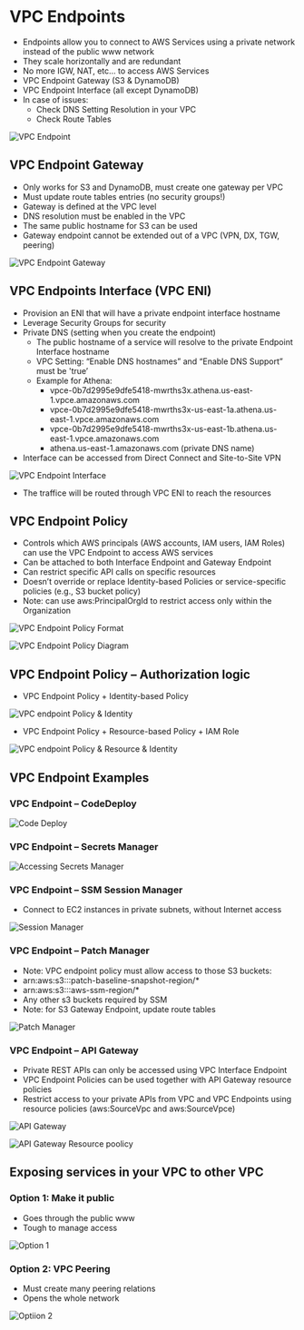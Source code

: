 # VPC Endpoints

- Endpoints allow you to connect to AWS Services using a private network instead of the public www network
- They scale horizontally and are redundant
- No more IGW, NAT, etc… to access AWS Services
- VPC Endpoint Gateway (S3 & DynamoDB)
- VPC Endpoint Interface (all except DynamoDB)
- In case of issues:
  - Check DNS Setting Resolution in your VPC
  - Check Route Tables

![VPC Endpoint](./vpc_endpoint.png)

## VPC Endpoint Gateway

- Only works for S3 and DynamoDB, must create one gateway per VPC
- Must update route tables entries (no security groups!)
- Gateway is defined at the VPC level
- DNS resolution must be enabled in the VPC
- The same public hostname for S3 can be used
- Gateway endpoint cannot be extended out of a VPC (VPN, DX, TGW, peering)

![VPC Endpoint Gateway](./vpc-endpoint_gateway.png)

## VPC Endpoints Interface (VPC ENI)

- Provision an ENI that will have a private endpoint interface hostname
- Leverage Security Groups for security
- Private DNS (setting when you create the endpoint)
  - The public hostname of a service will resolve to the private Endpoint Interface hostname
  - VPC Setting: “Enable DNS hostnames” and “Enable DNS Support” must be 'true’
  - Example for Athena:
    - vpce-0b7d2995e9dfe5418-mwrths3x.athena.us-east-1.vpce.amazonaws.com
    - vpce-0b7d2995e9dfe5418-mwrths3x-us-east-1a.athena.us-east-1.vpce.amazonaws.com
    - vpce-0b7d2995e9dfe5418-mwrths3x-us-east-1b.athena.us-east-1.vpce.amazonaws.com
    - athena.us-east-1.amazonaws.com (private DNS name)
- Interface can be accessed from Direct Connect and Site-to-Site VPN

![VPC Endpoint Interface](./vpc_endpoint_eni.png)

- The traffice will be routed through VPC ENI to reach the resources

## VPC Endpoint Policy

- Controls which AWS principals (AWS accounts, IAM users, IAM Roles) can use the VPC Endpoint to access AWS services
- Can be attached to both Interface Endpoint and Gateway Endpoint
- Can restrict specific API calls on specific resources
- Doesn’t override or replace Identity-based Policies or service-specific policies (e.g., S3 bucket policy)
- Note: can use aws:PrincipalOrgId to restrict access only within the Organization

![VPC Endpoint Policy Format](./vpc_endpoint_policy.png)

![VPC Endpoint Policy Diagram](./vpc_endpoint_policy_diagram.png)

## VPC Endpoint Policy – Authorization logic

- VPC Endpoint Policy + Identity-based Policy

![VPC endpoint Policy & Identity](./vpc_endpoint_policy_identity_authorization_logic.png)

- VPC Endpoint Policy + Resource-based Policy + IAM Role

![VPC endpoint Policy & Resource & Identity](./vpc_endpoint_policy_resource_identity_authorization_logic.png)

## VPC Endpoint Examples

### VPC Endpoint – CodeDeploy

![Code Deploy](./vpc_endpoint_eg_code_deploy.png)

### VPC Endpoint – Secrets Manager

![Accessing Secrets Manager](./vpc_endpoint_eg_secrets_manager.png)

### VPC Endpoint – SSM Session Manager

- Connect to EC2 instances in private subnets, without Internet access

![Session Manager](./vpc_endpoint_eg_session_manager.png)

### VPC Endpoint – Patch Manager

- Note: VPC endpoint policy must allow access to those S3 buckets:
- arn:aws:s3:::patch-baseline-snapshot-region/*
- arn:aws:s3:::aws-ssm-region/*
- Any other s3 buckets required by SSM
- Note: for S3 Gateway Endpoint, update route tables

![Patch Manager](./vpc_endpoint_eg_patch_manager.png)

### VPC Endpoint – API Gateway

- Private REST APIs can only be accessed using VPC Interface Endpoint
- VPC Endpoint Policies can be used together with API Gateway resource policies
- Restrict access to your private APIs from VPC and VPC Endpoints using resource policies (aws:SourceVpc and aws:SourceVpce)

![API Gateway](./vpc_endpoint_eg_api_gateway.png)

![API Gateway Resource poolicy](./vpc_endpoint_eg_api_gateway_resource_policy.png)

## Exposing services in your VPC to other VPC

### Option 1: Make it public

- Goes through the public www
- Tough to manage access

![Option 1](./exposing_vpc_to_vpc_option_1.png)

### Option 2: VPC Peering

- Must create many peering relations
- Opens the whole network

![Optiion 2](./exposing_vpc_to_vpc_option_2.png)
